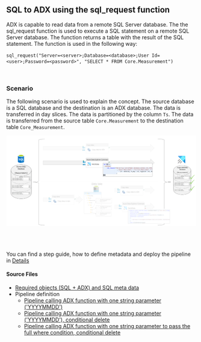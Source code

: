 ## SQL to ADX using the sql_request function

ADX is capable to read data from a remote SQL Server database. The the sql_request function is used to execute a SQL statement on a remote SQL Server database. The function returns a table with the result of the SQL statement. The function is used in the following way:

    sql_request("Server=<server>;Database=<database>;User Id=<user>;Password=<password>", "SELECT * FROM Core.Measurement")
<br>

### Scenario

The following scenario is used to explain the concept. The source database is a SQL database and the destination is an ADX database. The data is transferred in day slices. The data is partitioned by the column `Ts`.
The data is transferred from the source table `Core.Measurement` to the destination table `Core_Measurement`. 

![Senario Overview](./../../doc/assets/sql-to-adx/SMDT_SQLtoADXFunctionScenario.png)

<br>
<br>

You can find a step guide, how to define metadata and deploy the pipeline in [Details](./10SQLToADXCopy.md)

#### Source Files
 * [Required objects (SQL + ADX) and SQL meta data](./../../sqldb/SDMT_DB/ScriptToGenerateMetaTestData/ToADX/SQLToADX_ADXFunction.sql)
 * Pipeline definition 
   * [Pipeline calling ADX function with one string parameter ('YYYYMMDD')](./../../pipeline/toADX/SQL-Copy-ADX/SDMT-SQLorLake-ViaFunctionTo-ADX.json)
   * [Pipeline calling ADX function with one string parameter ('YYYYMMDD'), conditional delete](./../../pipeline/toADX/SDMT-SQLorLake-ViaFunctionTo-ADX-ConditionalDelete.json)
   * [Pipeline calling ADX function with one string parameter to pass the full where condition, conditional delete](./../../pipeline/toADX/SDMT-SQL-ViaFullWhereFunctionTo-ADX-ConditionalDelete.json)


